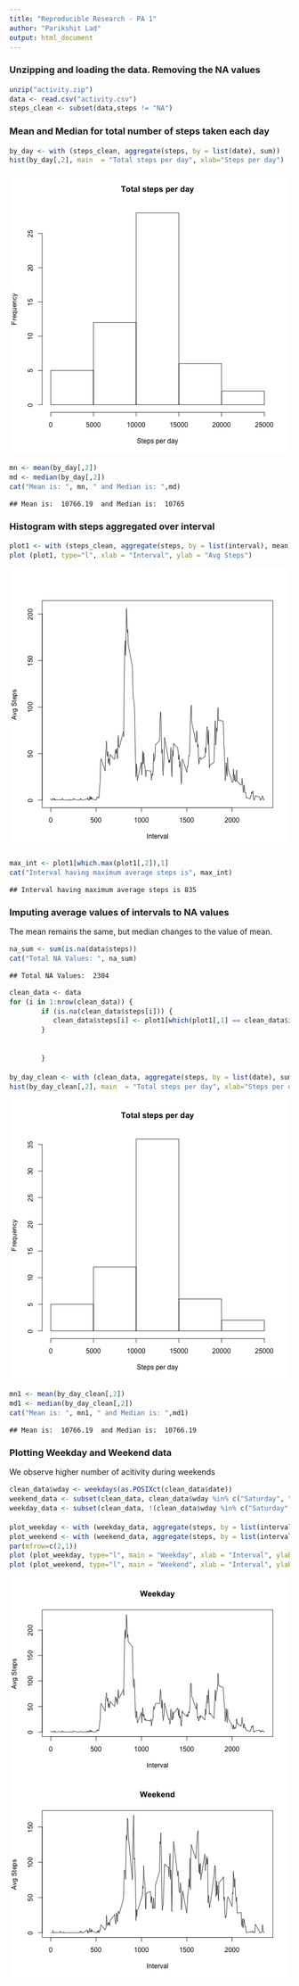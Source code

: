 ```yaml
---
title: "Reproducible Research - PA 1"
author: "Parikshit Lad"
output: html_document
---
```




### Unzipping and loading the data. Removing the NA values


```r
unzip("activity.zip")
data <- read.csv("activity.csv")
steps_clean <- subset(data,steps != "NA")
```



### Mean and Median for total number of steps taken each day


```r
by_day <- with (steps_clean, aggregate(steps, by = list(date), sum))
hist(by_day[,2], main  = "Total steps per day", xlab="Steps per day")
```

![plot of chunk histogram1](figure/histogram1-1.png) 

```r
mn <- mean(by_day[,2])
md <- median(by_day[,2])
cat("Mean is: ", mn, " and Median is: ",md)
```

```
## Mean is:  10766.19  and Median is:  10765
```



### Histogram with steps aggregated over interval


```r
plot1 <- with (steps_clean, aggregate(steps, by = list(interval), mean))
plot (plot1, type="l", xlab = "Interval", ylab = "Avg Steps")
```

![plot of chunk timeseries](figure/timeseries-1.png) 

```r
max_int <- plot1[which.max(plot1[,2]),1]
cat("Interval having maximum average steps is", max_int)
```

```
## Interval having maximum average steps is 835
```

### Imputing average values of intervals to NA values
The mean remains the same, but median changes to the value of mean.


```r
na_sum <- sum(is.na(data$steps))
cat("Total NA Values: ", na_sum)
```

```
## Total NA Values:  2304
```

```r
clean_data <- data
for (i in 1:nrow(clean_data)) {
        if (is.na(clean_data$steps[i])) {
           clean_data$steps[i] <- plot1[which(plot1[,1] == clean_data$interval[i]),2]
        }
                
                
        }

by_day_clean <- with (clean_data, aggregate(steps, by = list(date), sum))
hist(by_day_clean[,2], main  = "Total steps per day", xlab="Steps per day")
```

![plot of chunk histogram2](figure/histogram2-1.png) 

```r
mn1 <- mean(by_day_clean[,2])
md1 <- median(by_day_clean[,2])
cat("Mean is: ", mn1, " and Median is: ",md1)
```

```
## Mean is:  10766.19  and Median is:  10766.19
```



### Plotting Weekday and Weekend data
We observe higher number of acitivity during weekends


```r
clean_data$wday <- weekdays(as.POSIXct(clean_data$date))
weekend_data <- subset(clean_data, clean_data$wday %in% c("Saturday", "Sunday"))
weekday_data <- subset(clean_data, !(clean_data$wday %in% c("Saturday", "Sunday")))

plot_weekday <- with (weekday_data, aggregate(steps, by = list(interval), mean))
plot_weekend <- with (weekend_data, aggregate(steps, by = list(interval), mean))
par(mfrow=c(2,1))
plot (plot_weekday, type="l", main = "Weekday", xlab = "Interval", ylab = "Avg Steps")
plot (plot_weekend, type="l", main = "Weekend", xlab = "Interval", ylab = "Avg Steps")
```

![plot of chunk WdayPlot](figure/WdayPlot-1.png) 
